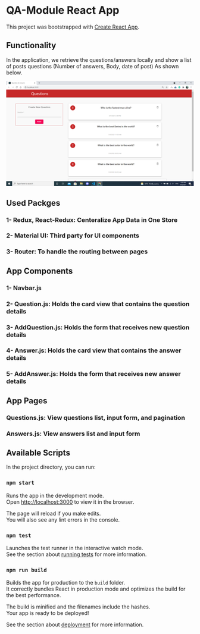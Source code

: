 # QA-Module React App

This project was bootstrapped with [Create React App](https://github.com/facebook/create-react-app).

## Functionality

In the application, we retrieve the questions/answers locally and show a list of posts questions (Number of answers, Body, date of post) As shown below. 

![alt text](https://github.com/hossamalaa69/QA-Task-React/blob/main/1-Home.png?raw=true)



## Used Packges

### 1- Redux, React-Redux: Centeralize App Data in One Store
### 2- Material UI: Third party for UI components
### 3- Router: To handle the routing between pages

## App Components

### 1- Navbar.js 
### 2- Question.js: Holds the card view that contains the question details
### 3- AddQuestion.js: Holds the form that receives new question details
### 4- Answer.js: Holds the card view that contains the answer details
### 5- AddAnswer.js: Holds the form that receives new answer details


## App Pages
### Questions.js: View questions list, input form, and pagination 
### Answers.js: View answers list and input form


## Available Scripts

In the project directory, you can run:

### `npm start`

Runs the app in the development mode.\
Open [http://localhost:3000](http://localhost:3000) to view it in the browser.

The page will reload if you make edits.\
You will also see any lint errors in the console.

### `npm test`

Launches the test runner in the interactive watch mode.\
See the section about [running tests](https://facebook.github.io/create-react-app/docs/running-tests) for more information.

### `npm run build`

Builds the app for production to the `build` folder.\
It correctly bundles React in production mode and optimizes the build for the best performance.

The build is minified and the filenames include the hashes.\
Your app is ready to be deployed!

See the section about [deployment](https://facebook.github.io/create-react-app/docs/deployment) for more information.

